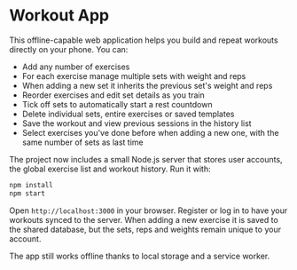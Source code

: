 # Workout App

This offline-capable web application helps you build and repeat workouts directly on your phone. You can:

- Add any number of exercises
- For each exercise manage multiple sets with weight and reps
- When adding a new set it inherits the previous set's weight and reps
- Reorder exercises and edit set details as you train
- Tick off sets to automatically start a rest countdown
- Delete individual sets, entire exercises or saved templates
- Save the workout and view previous sessions in the history list
- Select exercises you've done before when adding a new one, with the same number of sets as last time

The project now includes a small Node.js server that stores user accounts, the global exercise list and workout history. Run it with:

```bash
npm install
npm start
```

Open `http://localhost:3000` in your browser. Register or log in to have your workouts synced to the server. When adding a new exercise it is saved to the shared database, but the sets, reps and weights remain unique to your account.

The app still works offline thanks to local storage and a service worker.
